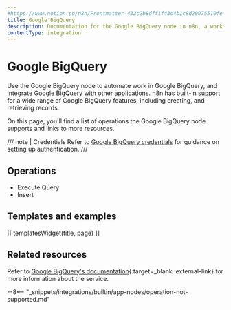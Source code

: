 ```yaml
---
#https://www.notion.so/n8n/Frontmatter-432c2b8dff1f43d4b1c8d20075510fe4
title: Google BigQuery
description: Documentation for the Google BigQuery node in n8n, a workflow automation platform. Includes details of operations and configuration, and links to examples and credentials information.
contentType: integration
---
```


# Google BigQuery

Use the Google BigQuery node to automate work in Google BigQuery, and integrate Google BigQuery with other applications. n8n has built-in support for a wide range of Google BigQuery features, including creating, and retrieving records.

On this page, you'll find a list of operations the Google BigQuery node supports and links to more resources.

/// note | Credentials
Refer to [Google BigQuery credentials](/integrations/builtin/credentials/google/) for guidance on setting up authentication. 
///

## Operations

- Execute Query
- Insert

## Templates and examples

<!-- see https://www.notion.so/n8n/Pull-in-templates-for-the-integrations-pages-37c716837b804d30a33b47475f6e3780 -->
[[ templatesWidget(title, page) ]]

## Related resources

Refer to [Google BigQuery's documentation](https://cloud.google.com/bigquery/docs/reference/rest){:target=_blank .external-link} for more information about the service.

--8<-- "_snippets/integrations/builtin/app-nodes/operation-not-supported.md"
